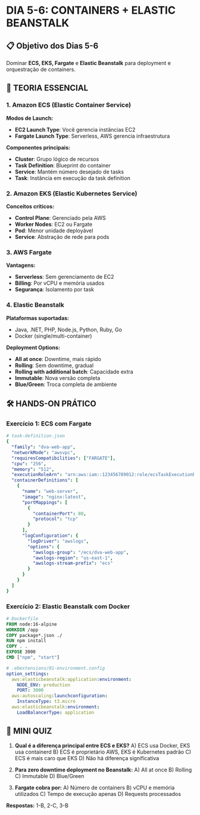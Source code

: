 # DIA 5-6: CONTAINERS + ELASTIC BEANSTALK

## 📋 Objetivo dos Dias 5-6
Dominar **ECS, EKS, Fargate** e **Elastic Beanstalk** para deployment e orquestração de containers.

## 🎯 TEORIA ESSENCIAL

### 1. Amazon ECS (Elastic Container Service)

**Modos de Launch:**
- **EC2 Launch Type**: Você gerencia instâncias EC2
- **Fargate Launch Type**: Serverless, AWS gerencia infraestrutura

**Componentes principais:**
- **Cluster**: Grupo lógico de recursos
- **Task Definition**: Blueprint do container
- **Service**: Mantém número desejado de tasks
- **Task**: Instância em execução da task definition

### 2. Amazon EKS (Elastic Kubernetes Service)

**Conceitos críticos:**
- **Control Plane**: Gerenciado pela AWS
- **Worker Nodes**: EC2 ou Fargate
- **Pod**: Menor unidade deployável
- **Service**: Abstração de rede para pods

### 3. AWS Fargate

**Vantagens:**
- **Serverless**: Sem gerenciamento de EC2
- **Billing**: Por vCPU e memória usados
- **Segurança**: Isolamento por task

### 4. Elastic Beanstalk

**Plataformas suportadas:**
- Java, .NET, PHP, Node.js, Python, Ruby, Go
- Docker (single/multi-container)

**Deployment Options:**
- **All at once**: Downtime, mais rápido
- **Rolling**: Sem downtime, gradual
- **Rolling with additional batch**: Capacidade extra
- **Immutable**: Nova versão completa
- **Blue/Green**: Troca completa de ambiente

## 🛠️ HANDS-ON PRÁTICO

### Exercício 1: ECS com Fargate
```yaml
# task-definition.json
{
  "family": "dva-web-app",
  "networkMode": "awsvpc",
  "requiresCompatibilities": ["FARGATE"],
  "cpu": "256",
  "memory": "512",
  "executionRoleArn": "arn:aws:iam::123456789012:role/ecsTaskExecutionRole",
  "containerDefinitions": [
    {
      "name": "web-server",
      "image": "nginx:latest",
      "portMappings": [
        {
          "containerPort": 80,
          "protocol": "tcp"
        }
      ],
      "logConfiguration": {
        "logDriver": "awslogs",
        "options": {
          "awslogs-group": "/ecs/dva-web-app",
          "awslogs-region": "us-east-1",
          "awslogs-stream-prefix": "ecs"
        }
      }
    }
  ]
}
```

### Exercício 2: Elastic Beanstalk com Docker
```dockerfile
# Dockerfile
FROM node:16-alpine
WORKDIR /app
COPY package*.json ./
RUN npm install
COPY . .
EXPOSE 3000
CMD ["npm", "start"]
```

```yaml
# .ebextensions/01-environment.config
option_settings:
  aws:elasticbeanstalk:application:environment:
    NODE_ENV: production
    PORT: 3000
  aws:autoscaling:launchconfiguration:
    InstanceType: t3.micro
  aws:elasticbeanstalk:environment:
    LoadBalancerType: application
```

## 🧠 MINI QUIZ

1. **Qual é a diferença principal entre ECS e EKS?**
   A) ECS usa Docker, EKS usa containerd
   B) ECS é proprietário AWS, EKS é Kubernetes padrão
   C) ECS é mais caro que EKS
   D) Não há diferença significativa

2. **Para zero downtime deployment no Beanstalk:**
   A) All at once
   B) Rolling
   C) Immutable
   D) Blue/Green

3. **Fargate cobra por:**
   A) Número de containers
   B) vCPU e memória utilizados
   C) Tempo de execução apenas
   D) Requests processados

**Respostas:** 1-B, 2-C, 3-B